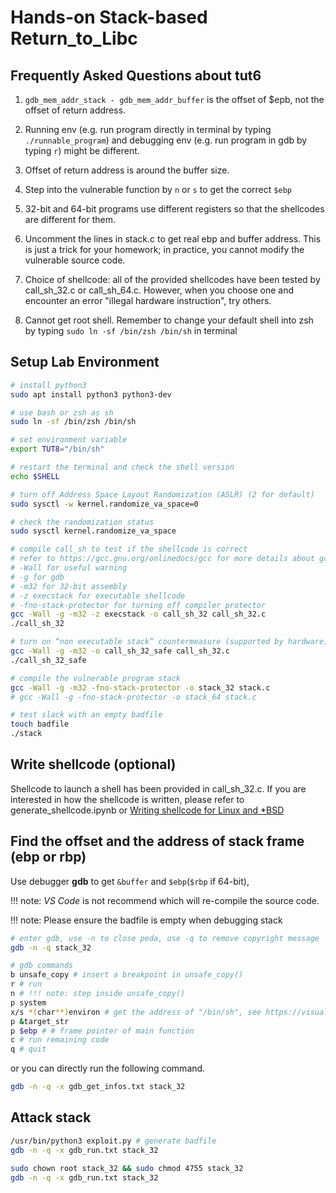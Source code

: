# Hands-on Stack-based Return_to_Libc

## Frequently Asked Questions about tut6

1. `gdb_mem_addr_stack - gdb_mem_addr_buffer` is the offset of $epb, not the offset of return address.

2. Running env (e.g. run program directly in terminal by typing `./runnable_program`) and debugging env (e.g. run program in gdb by typing `r`) might be different.

3. Offset of return address is around the buffer size.

4. Step into the vulnerable function by `n` or `s` to get the correct `$ebp`

5. 32-bit and 64-bit programs use different registers so that the shellcodes are different for them.

6. Uncomment the lines in stack.c to get real ebp and buffer address. This is just a trick for your homework; in practice, you cannot modify the vulnerable source code.

7. Choice of shellcode: all of the provided shellcodes have been tested by call_sh_32.c or call_sh_64.c. However, when you choose one and encounter an error "illegal hardware instruction", try others.

8. Cannot get root shell. Remember to change your default shell into zsh by typing `sudo ln -sf /bin/zsh /bin/sh` in terminal

## Setup Lab Environment

```bash
# install python3
sudo apt install python3 python3-dev

# use bash or zsh as sh
sudo ln -sf /bin/zsh /bin/sh

# set environment variable
export TUT8="/bin/sh"

# restart the terminal and check the shell version
echo $SHELL

# turn off Address Space Layout Randomization (ASLR) (2 for default)
sudo sysctl -w kernel.randomize_va_space=0

# check the randomization status
sudo sysctl kernel.randomize_va_space

# compile call_sh to test if the shellcode is correct
# refer to https://gcc.gnu.org/onlinedocs/gcc for more details about gcc options
# -Wall for useful warning
# -g for gdb
# -m32 for 32-bit assembly
# -z execstack for executable shellcode
# -fno-stack-protector for turning off compiler protector
gcc -Wall -g -m32 -z execstack -o call_sh_32 call_sh_32.c
./call_sh_32

# turn on “non executable stack” countermeasure (supported by hardware) to see the change
gcc -Wall -g -m32 -o call_sh_32_safe call_sh_32.c
./call_sh_32_safe

# compile the vulnerable program stack
gcc -Wall -g -m32 -fno-stack-protector -o stack_32 stack.c
# gcc -Wall -g -fno-stack-protector -o stack_64 stack.c

# test slack with an empty badfile
touch badfile
./stack
```

## Write shellcode (optional)

Shellcode to launch a shell has been provided in call_sh_32.c. If you are interested in how the shellcode is written, please refer to generate_shellcode.ipynb or [Writing shellcode for Linux and \*BSD](http://www.kernel-panic.it/security/shellcode/index.html)

## Find the offset and the address of stack frame (ebp or rbp)

Use debugger **gdb** to get `&buffer` and `$ebp`(`$rbp` if 64-bit),

!!! note: _VS Code_ is not recommend which will re-compile the source code.

!!! note: Please ensure the badfile is empty when debugging stack

```bash
# enter gdb, use -n to close peda, use -q to remove copyright message
gdb -n -q stack_32

# gdb commands
b unsafe_copy # insert a breakpoint in unsafe_copy()
r # run
n # !!! note: step inside unsafe_copy()
p system
x/s *(char**)environ # get the address of "/bin/sh", see https://visualgdb.com/gdbreference/commands/x for usage of x
p &target_str
p $ebp # # frame pointer of main function
c # run remaining code
q # quit
```

or you can directly run the following command.

```bash
gdb -n -q -x gdb_get_infos.txt stack_32
```

## Attack stack

```bash
/usr/bin/python3 exploit.py # generate badfile
gdb -n -q -x gdb_run.txt stack_32

sudo chown root stack_32 && sudo chmod 4755 stack_32
gdb -n -q -x gdb_run.txt stack_32
```
